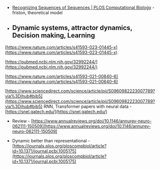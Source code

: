 
- [Recognizing Sequences of Sequences | PLOS Computational Biology](https://journals.plos.org/ploscompbiol/article?id=10.1371/journal.pcbi.1000464#pcbi.1000464-Varona1) - friston, theoretical model


- ## Dynamic systems, attractor dynamics, Decision making, Learning

[https://www.nature.com/articles/s41593-023-01445-x](https://www.nature.com/articles/s41593-023-01445-x)

[https://pubmed.ncbi.nlm.nih.gov/32992244/](https://pubmed.ncbi.nlm.nih.gov/32992244/)

[https://www.nature.com/articles/s41593-021-00840-6](https://www.nature.com/articles/s41593-021-00840-6)

[https://www.sciencedirect.com/science/article/pii/S0960982223007789?via%3Dihub#bib5](https://www.sciencedirect.com/science/article/pii/S0960982223007789?via%3Dihub#bib5)
RNN, Transformer papers with neural data - [https://snel.gatech.edu/](https://snel.gatech.edu/)


- Review - [https://www.annualreviews.org/doi/10.1146/annurev-neuro-062111-150509](https://www.annualreviews.org/doi/10.1146/annurev-neuro-062111-150509)

- Dynamic better than representational - [https://journals.plos.org/ploscompbiol/article?id=10.1371/journal.pcbi.1005175](https://journals.plos.org/ploscompbiol/article?id=10.1371/journal.pcbi.1005175)